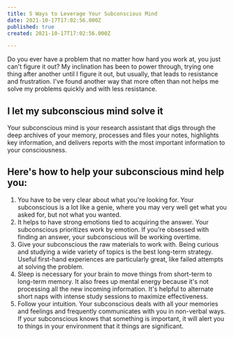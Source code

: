 ```yaml
---
title: 5 Ways to Leverage Your Subconscious Mind
date: 2021-10-17T17:02:56.000Z
published: true
created: 2021-10-17T17:02:56.000Z

---
```


Do you ever have a problem that no matter how hard you work at, you just can't figure it out? My inclination has been to power through, trying one thing after another until I figure it out, but usually, that leads to resistance and frustration. I've found another way that more often than not helps me solve my problems quickly and with less resistance.

## I let my subconscious mind solve it

Your subconscious mind is your research assistant that digs through the deep archives of your memory, processes and files your notes, highlights key information, and delivers reports with the most important information to your consciousness.

## Here's how to help your subconscious mind help you:

1. You have to be very clear about what you're looking for. Your subconscious is a lot like a genie, where you may very well get what you asked for, but not what you wanted.
2. It helps to have strong emotions tied to acquiring the answer. Your subconscious prioritizes work by emotion. If you're obsessed with finding an answer, your subconscious will be working overtime.
3. Give your subconscious the raw materials to work with. Being curious and studying a wide variety of topics is the best long-term strategy. Useful first-hand experiences are particularly great, like failed attempts at solving the problem.
4. Sleep is necessary for your brain to move things from short-term to long-term memory. It also frees up mental energy because it's not processing all the new incoming information. It's helpful to alternate short naps with intense study sessions to maximize effectiveness.
5. Follow your intuition. Your subconscious deals with all your memories and feelings and frequently communicates with you in non-verbal ways. If your subconscious knows that something is important, it will alert you to things in your environment that it things are significant.
